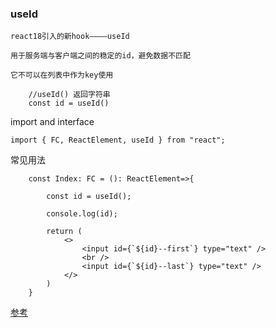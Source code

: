 ### useId
    react18引入的新hook————useId
    
    用于服务端与客户端之间的稳定的id，避免数据不匹配

    它不可以在列表中作为key使用
```tsx
    //useId() 返回字符串
    const id = useId()  
```

import and interface
```tsx
import { FC, ReactElement, useId } from "react";
```

常见用法
```tsx
    const Index: FC = (): ReactElement=>{

        const id = useId();

        console.log(id);

        return (
            <>
                <input id={`${id}--first`} type="text" />
                <br />
                <input id={`${id}--last`} type="text" />
            </>
        )
    }
```
[参考](https://reactjs.org/docs/hooks-reference.html#useid)
